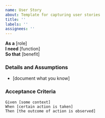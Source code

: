 ```yaml
---
name: User Story
about: Template for capturing user stories
title: ''
labels: ''
assignees: ''
---
```


**As a** [role]  
**I need** [function]  
**So that** [benefit]  

### Details and Assumptions
* [document what you know]

### Acceptance Criteria
```gherkin  
Given [some context]  
When [certain action is taken]  
Then [the outcome of action is observed]  
